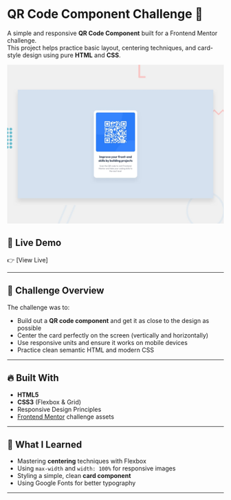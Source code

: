 # QR Code Component Challenge 📱

A simple and responsive **QR Code Component** built for a Frontend Mentor challenge.  
This project helps practice basic layout, centering techniques, and card-style design using pure **HTML** and **CSS**.

![Project Screenshot](./preview.jpg)

## 🚀 Live Demo
👉 [View Live]

---

## 📝 Challenge Overview

The challenge was to:
- Build out a **QR code component** and get it as close to the design as possible
- Center the card perfectly on the screen (vertically and horizontally)
- Use responsive units and ensure it works on mobile devices
- Practice clean semantic HTML and modern CSS

---

## 🔥 Built With

- **HTML5**
- **CSS3** (Flexbox & Grid)
- Responsive Design Principles
- [Frontend Mentor](https://www.frontendmentor.io) challenge assets

---

## 🎯 What I Learned

- Mastering **centering** techniques with Flexbox
- Using `max-width` and `width: 100%` for responsive images
- Styling a simple, clean **card component**
- Using Google Fonts for better typography

---
